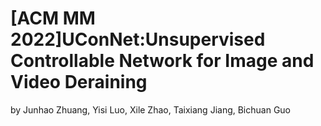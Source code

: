 # [ACM MM 2022]UConNet:Unsupervised Controllable Network for Image and Video Deraining
by Junhao Zhuang, Yisi Luo, Xile Zhao, Taixiang Jiang, Bichuan Guo
